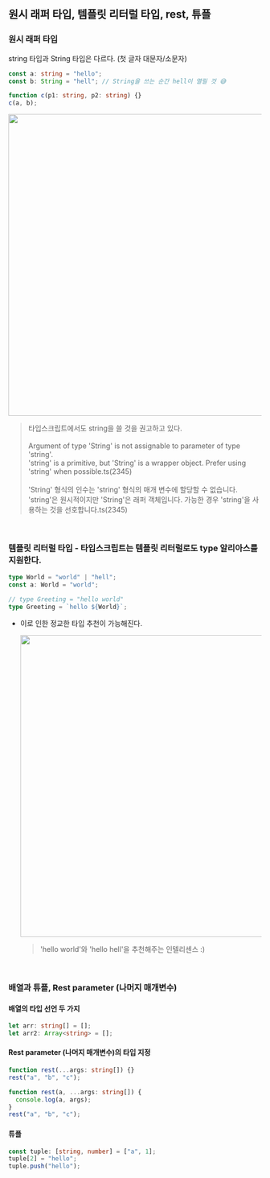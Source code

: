 ## 원시 래퍼 타입, 템플릿 리터럴 타입, rest, 튜플

### 원시 래퍼 타입

string 타입과 String 타입은 다르다. (첫 글자 대문자/소문자)

```ts
const a: string = "hello";
const b: String = "hell"; // String을 쓰는 순간 hell이 열릴 것 😅

function c(p1: string, p2: string) {}
c(a, b);
```

<img width="600" src="https://user-images.githubusercontent.com/19165916/197396089-534cfd56-4d36-44b0-b263-0eb165c0d49f.png"><br />

> 타입스크립트에서도 string을 쓸 것을 권고하고 있다.<br /><br />
> Argument of type 'String' is not assignable to parameter of type 'string'.<br />
> 'string' is a primitive, but 'String' is a wrapper object. Prefer using 'string' when possible.ts(2345)<br /><br />
> 'String' 형식의 인수는 'string' 형식의 매개 변수에 할당할 수 없습니다.<br />
> 'string'은 원시적이지만 'String'은 래퍼 객체입니다. 가능한 경우 'string'을 사용하는 것을 선호합니다.ts(2345)

<br />

### 템플릿 리터럴 타입 - 타입스크립트는 템플릿 리터럴로도 type 알리아스를 지원한다.

```ts
type World = "world" | "hell";
const a: World = "world";

// type Greeting = "hello world"
type Greeting = `hello ${World}`;
```

- 이로 인한 정교한 타입 추천이 가능해진다.

  <img width="600" src="https://user-images.githubusercontent.com/19165916/197396599-47bfa0a9-7c3b-496b-a6f8-ee68ed6e93c6.png"><br />

  > 'hello world'와 'hello hell'을 추천해주는 인텔리센스 :)

<br />

### 배열과 튜플, Rest parameter (나머지 매개변수)

#### 배열의 타입 선언 두 가지

```ts
let arr: string[] = [];
let arr2: Array<string> = [];
```

#### Rest parameter (나머지 매개변수)의 타입 지정

```ts
function rest(...args: string[]) {}
rest("a", "b", "c");
```

```ts
function rest(a, ...args: string[]) {
  console.log(a, args);
}
rest("a", "b", "c");
```

#### 튜플

```ts
const tuple: [string, number] = ["a", 1];
tuple[2] = "hello";
tuple.push("hello");
```
